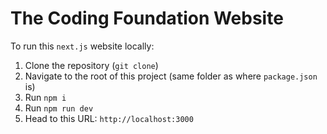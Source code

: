 # The Coding Foundation Website

To run this `next.js` website locally:
1. Clone the repository (`git clone`)
2. Navigate to the root of this project (same folder as where `package.json` is)
3. Run `npm i`
4. Run `npm run dev`
5. Head to this URL: `http://localhost:3000`

